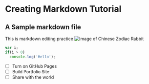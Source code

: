 # Creating Markdown Tutorial
## A Sample markdown file
This is markdown editing practice
![Image of Chinese Zodiac Rabbit](https://triangleonthecheap.com/wordpress/wp-content/uploads/2022/02/lunar-new-year-2023-rabbit-Depositphotos_547462328_S.jpg)

``` Javascript
var i;
if(i > 0)
  console.log('Hello');
```
- [ ] Turn on GitHub Pages
- [ ] Build Portfolio Site
- [ ] Share with the world
